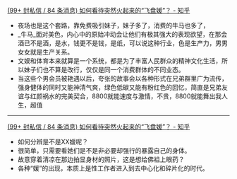 [(99+ 封私信 / 84 条消息) 如何看待突然火起来的“飞盘媛”？ - 知乎](https://www.zhihu.com/question/536869830/answer/2576472141)

- 夜场也是这个套路，靠免费吸引妹子，妹子多了，消费的牛马也多了，
- _牛马_面对美色，内心中的原始冲动会让他们有极其强大的表现欲望，在那会酒已不是酒，是水，钱更不是钱，是纸，可以说这种行业，色是生产力，男男女女就是生产关系。
- 文娱和体育本来就算是一个系统，都是为了丰富人民群众的精神文化生活，所以妹子们也不算是改行，仅仅是同一个消费群体的不同业态。
- 当这些个男会员被艳遇以后，夸张的故事会以各种形式在兄弟群里广为流传，强身健体的同时又能神清气爽，绿色低碳又能有粉红色的回忆，简直是兄弟友谊与红颜祸水的完美契合，8800就能速度与激情，不贵，8800就能舞出我人生，超值
---
[(99+ 封私信 / 84 条消息) 如何看待突然火起来的“飞盘媛”？ - 知乎](https://www.zhihu.com/question/536869830/answer/2558542503)

- 如何分辨是不是XX媛呢？
- 很简单，只需要看她们是不是非必要却强行的暴露自己的身体。
- 故意穿着清凉在那边拍显身材的照片，这是想给佛祖上眼药？
- 各种“媛”的出现，本质上是性工作者进入到去中心化和碎片化的时代。
